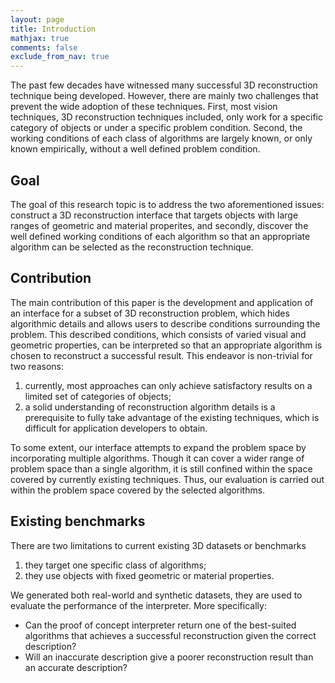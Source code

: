 ```yaml
---
layout: page
title: Introduction
mathjax: true
comments: false
exclude_from_nav: true
---
```


The past few decades have witnessed many successful 3D reconstruction technique being developed. However, there are mainly two challenges that prevent the wide adoption of these techniques. First, most vision techniques, 3D reconstruction techniques included, only work for a specific category of objects or under a specific problem condition. Second, the working conditions of each class of algorithms are largely known, or only known empirically, without a well defined problem condition.

## Goal
The goal of this research topic is to address the two aforementioned issues: construct a 3D reconstruction interface that targets objects with large ranges of geometric and material properites, and secondly, discover the well defined working conditions of each algorithm so that an appropriate algorithm can be selected as the reconstruction technique.

## Contribution
The main contribution of this paper is the development and application of an interface for a subset of 3D reconstruction problem, which hides algorithmic details and allows users to describe conditions surrounding the problem. This described conditions, which consists of varied visual and geometric properties, can be interpreted so that an appropriate algorithm is chosen to reconstruct a successful result. This endeavor is non-trivial for two reasons:

1. currently, most approaches can only achieve satisfactory results on a limited set of categories of objects;
2. a solid understanding of reconstruction algorithm details is a prerequisite to fully take advantage of the existing techniques, which is difficult for application developers to obtain.

To some extent, our interface attempts to expand the problem space by incorporating multiple algorithms. Though it can cover a wider range of problem space than a single algorithm, it is still confined within the space covered by currently existing techniques. Thus, our evaluation is carried out within the problem space covered by the selected algorithms.

## Existing benchmarks
There are two limitations to current existing 3D datasets or benchmarks
1. they target one specific class of algorithms;
2. they use objects with fixed geometric or material properties.

We generated both real-world and synthetic datasets, they are used to evaluate the performance of the interpreter. More specifically:

* Can the proof of concept interpreter return one of the best-suited algorithms that achieves a successful reconstruction given the correct description?
* Will an inaccurate description give a poorer reconstruction result than an accurate description?

